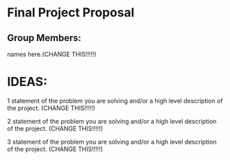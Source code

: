 # Final Project Proposal

## Group Members:

names here.(CHANGE THIS!!!!!)
       
# IDEAS:

1 statement of the problem you are solving and/or a high level description of the project. (CHANGE THIS!!!!!)

2 statement of the problem you are solving and/or a high level description of the project. (CHANGE THIS!!!!!)

3 statement of the problem you are solving and/or a high level description of the project. (CHANGE THIS!!!!!)

